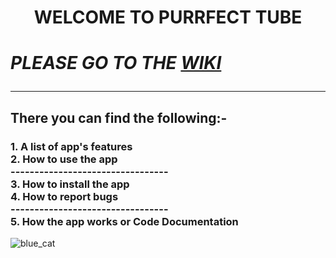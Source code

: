 <H1><b><center>WELCOME TO PURRFECT TUBE</center></b></H1>
<H1><i>
  
  PLEASE GO TO THE [WIKI](https://github.com/Asher-Ul-Haque/Purrfect-Tube-Downloader/wiki)

</i></H1>

***

<H2>There you can find the following:-</H2>
<H3>
1. A list of app's features<br>
2. How to use the app <br>
---------------------------------<br>
3. How to install the app <br>
4. How to report bugs <br>
---------------------------------<br>
5. How the app works or Code Documentation <br>
</H3>

![blue_cat](https://github.com/Asher-Ul-Haque/Purrfect-Tube-Downloader/assets/147892995/34efd7e9-5a91-4baf-9be1-693aab9d300f)

